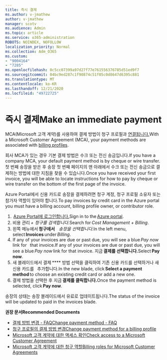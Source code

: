 ```yaml
---
title: 즉시 결제
ms.author: v-jmathew
author: v-jmathew
manager: scotv
ms.audience: Admin
ms.topic: article
ms.service: o365-administration
ROBOTS: NOINDEX, NOFOLLOW
localization_priority: Normal
ms.collection: Adm_O365
ms.custom:
- "9004164"
- "7285"
ms.openlocfilehash: 0c5cc07399a97d27f77e761556376785d51ed9f7
ms.sourcegitcommit: 04bc9ed287c1f90874c51f05c0d8647d6395c881
ms.translationtype: MT
ms.contentlocale: ko-KR
ms.lasthandoff: 12/21/2020
ms.locfileid: "49722725"
---
```

# <a name="make-an-immediate-payment"></a><span data-ttu-id="b68ec-102">즉시 결제</span><span class="sxs-lookup"><span data-stu-id="b68ec-102">Make an immediate payment</span></span>

<span data-ttu-id="b68ec-103">MCA(Microsoft 고객 계약)를 사용하여 결제 방법이 청구 프로필과 [연결됩니다.](https://docs.microsoft.com/azure/billing/billing-how-to-change-credit-card?WT.mc_id=Portal-Microsoft_Azure_Support#change-payment-method-for-a-billing-profile)</span><span class="sxs-lookup"><span data-stu-id="b68ec-103">With a Microsoft Customer Agreement (MCA), your payment methods are associated with [billing profiles](https://docs.microsoft.com/azure/billing/billing-how-to-change-credit-card?WT.mc_id=Portal-Microsoft_Azure_Support#change-payment-method-for-a-billing-profile).</span></span>

<span data-ttu-id="b68ec-104">회사 MCA가 있는 경우 기본 결제 방법은 수크 또는 전신 송금입니다.</span><span class="sxs-lookup"><span data-stu-id="b68ec-104">If you have a company MCA, your default payment method is by cheque or wire transfer.</span></span> <span data-ttu-id="b68ec-105">첫 번째 송장을 받은 후 송장 첫 번째 페이지의 맨 아래에서 수크 또는 전신 송금으로 결제하는 방법에 대한 지침을 찾을 수 있습니다.</span><span class="sxs-lookup"><span data-stu-id="b68ec-105">Once you have received your first invoice, you will be able to locate instructions for how to pay by cheque or wire transfer on the bottom of the first page of the invoice.</span></span>

<span data-ttu-id="b68ec-106">Azure Portal에서 신용 카드로 송장을 결제하려면 청구 계정, 청구 프로필 소유자 또는 참가자 역할이 있어야 합니다.</span><span class="sxs-lookup"><span data-stu-id="b68ec-106">To pay invoices by credit card in the Azure portal you must have a billing account, billing profile owner, or contributor role.</span></span>

1. <span data-ttu-id="b68ec-107"> [Azure Portal에 로그인합니다.](https://portal.azure.com/)</span><span class="sxs-lookup"><span data-stu-id="b68ec-107">Sign in to the [Azure portal](https://portal.azure.com/).</span></span>
2. <span data-ttu-id="b68ec-108">비용 관리 *+ 청구를 검색합니다.*</span><span class="sxs-lookup"><span data-stu-id="b68ec-108">Search for *Cost Management + Billing*.</span></span>
3. <span data-ttu-id="b68ec-109">왼쪽 메뉴에서 **청구에서**    *송장을 선택합니다.*</span><span class="sxs-lookup"><span data-stu-id="b68ec-109">In the left menu, select **Invoices** under *Billing*.</span></span>
4. <span data-ttu-id="b68ec-110">If any of your invoices are due or past due, you will see a blue *Pay now* link for   that invoice.</span><span class="sxs-lookup"><span data-stu-id="b68ec-110">If any of your invoices are due or past due, you will see a blue *Pay now* link for that invoice.</span></span> <span data-ttu-id="b68ec-111">지금 **결제를 선택합니다.**</span><span class="sxs-lookup"><span data-stu-id="b68ec-111">Select **Pay now**.</span></span>
5. <span data-ttu-id="b68ec-112">새 블레이드에서 결제 \*\*\*\* 방법 선택을 클릭하여 기존 신용 카드를 선택하거나 새 신용 카드를   추가합니다.</span><span class="sxs-lookup"><span data-stu-id="b68ec-112">In the new blade, click **Select a payment method** to choose an existing credit card or add a new one.</span></span>
6. <span data-ttu-id="b68ec-113">결제 방법을 선택한 후 지금 **결제를 클릭합니다.**</span><span class="sxs-lookup"><span data-stu-id="b68ec-113">Once the payment method is selected, click **Pay now**.</span></span>

<span data-ttu-id="b68ec-114">송장의 상태는 송장 블레이드에서 유료로 업데이트됩니다.</span><span class="sxs-lookup"><span data-stu-id="b68ec-114">The status of the invoice will be updated to paid in the invoices blade.</span></span>

<span data-ttu-id="b68ec-115">**권장 문서**</span><span class="sxs-lookup"><span data-stu-id="b68ec-115">**Recommended Documents**</span></span>

- [<span data-ttu-id="b68ec-116">결제 방법 변경 - FAQ</span><span class="sxs-lookup"><span data-stu-id="b68ec-116">Change payment method - FAQ</span></span>](https://docs.microsoft.com/azure/billing/billing-how-to-change-credit-card?WT.mc_id=Portal-Microsoft_Azure_Support#frequently-asked-questions)
- [<span data-ttu-id="b68ec-117">청구 프로필의 결제 방법 변경</span><span class="sxs-lookup"><span data-stu-id="b68ec-117">Change payment method for a billing profile</span></span>](https://docs.microsoft.com/azure/cost-management-billing/manage/change-credit-card?WT.mc_id=Portal-Microsoft_Azure_Support#manage-credit-cards-for-a-microsoft-customer-agreement)
- [<span data-ttu-id="b68ec-118">Microsoft 고객 계약에 대한 액세스 확인</span><span class="sxs-lookup"><span data-stu-id="b68ec-118">Check access to a Microsoft Customer Agreement</span></span>](https://docs.microsoft.com/azure/cost-management-billing/manage/change-credit-card?WT.mc_id=Portal-Microsoft_Azure_Support%22%20%5Cl%20%22manage-credit-cards-for-a-microsoft-customer-agreement%22%20%5Ct%20%22_blank#check-the-type-of-your-account)
- [<span data-ttu-id="b68ec-119">Microsoft 고객 계약에 대한 청구 역할</span><span class="sxs-lookup"><span data-stu-id="b68ec-119">Billing roles for Microsoft Customer Agreements</span></span>](https://docs.microsoft.com/azure/cost-management-billing/manage/understand-mca-roles)
